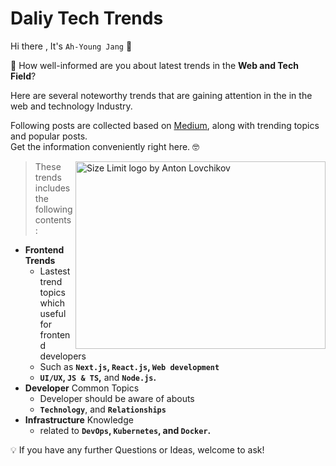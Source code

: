# Daliy Tech Trends

Hi there , It's `Ah-Young Jang` 👋

📘 How well-informed are you about latest trends in the **Web and Tech Field**?

Here are several noteworthy trends that are gaining attention in the in the web and technology Industry. <br/>

Following posts are collected based on [Medium], along with trending topics and popular posts. <br/>
Get the information conveniently right here. 🤓

<img src="https://cdn.pixabay.com/animation/2023/03/31/01/32/01-32-38-664_512.gif" align="right"
     alt="Size Limit logo by Anton Lovchikov" width="400" height="300">

> These trends includes the following contents :

- **Frontend Trends**
  - Lastest trend topics which useful for frontend developers
  - Such as **`Next.js`, `React.js`, `Web development`**
  - **`UI/UX`, `JS & TS`,** and **`Node.js`.**
- **Developer** Common Topics
  - Developer should be aware of abouts
  - **`Technology`**, and **`Relationships`**
- **Infrastructure** Knowledge
  - related to **`DevOps`, `Kubernetes`, and `Docker`.**

💡 If you have any further Questions or Ideas, welcome to ask!

[Medium]: https://medium.com
